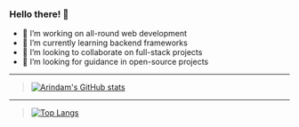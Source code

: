 ### Hello there! 👋

  - 🔭 I’m working on all-round web development
  - 🌱 I’m currently learning backend frameworks
  - 👯 I’m looking to collaborate on full-stack projects
  - 🤔 I’m looking for guidance in open-source projects
<!--
- 💬 Ask me about ...
- 📫 How to reach me: ...
- 😄 Pronouns: ...
- ⚡ Fun fact: ...
-->
----

> [![Arindam's GitHub stats](https://github-readme-stats.vercel.app/api?username=arindamkeswani&count_private=true&show_icons=true&theme=dracula)](https://github.com/arindamkeswani)

----

> [![Top Langs](https://github-readme-stats.vercel.app/api/top-langs/?username=arindamkeswani)](https://github.com/arindamkeswani)
